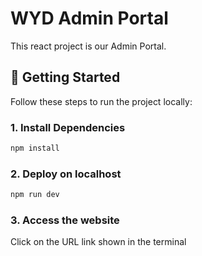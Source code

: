# WYD Admin Portal

This react project is our Admin Portal.

## 🚀 Getting Started

Follow these steps to run the project locally:

### 1. Install Dependencies
```bash
npm install
```

### 2. Deploy on localhost
```bash
npm run dev
```

### 3. Access the website
Click on the URL link shown in the terminal